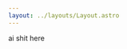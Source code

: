```yaml
---
layout: ../layouts/Layout.astro
---
```

<!-- Markdown Preview - https://dillinger.io/ -->

ai shit here
